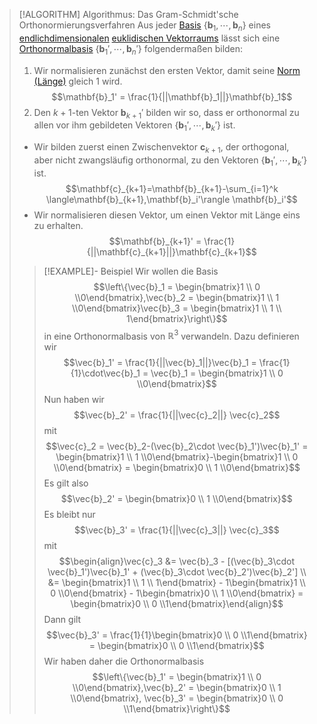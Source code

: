 > [!ALGORITHM] Algorithmus: Das Gram-Schmidt'sche Orthonormierungsverfahren
> Aus jeder [Basis](Basis.md) $\{\mathbf{b}_1,\cdots,\mathbf{b}_n\}$ eines [endlichdimensionalen](Dimension.md) [euklidischen Vektorraums](../Euklidische%20Vektorräume/Abstraktes%20inneres%20Produkt.md) lässt sich eine [Orthonormalbasis](Orthonormalbasis.md) $\{\mathbf{b}_1',\cdots,\mathbf{b}_n'\}$ folgendermaßen bilden:
> 1. Wir normalisieren zunächst den ersten Vektor, damit seine [Norm (Länge)](../Euklidische%20Vektorräume/Norm%20(Länge).md) gleich 1 wird.
> $$\mathbf{b}_1' = \frac{1}{||\mathbf{b}_1||}\mathbf{b}_1$$
> 2. Den $k+1$-ten Vektor $\mathbf{b}_{k+1}'$ bilden wir so, dass er orthonormal zu allen vor ihm gebildeten Vektoren $\{\mathbf{b}_1',\cdots,\mathbf{b}_k'\}$ ist.
> - Wir bilden zuerst einen Zwischenvektor $\mathbf{c}_{k+1}$, der orthogonal, aber nicht zwangsläufig orthonormal, zu den Vektoren $\{\mathbf{b}_1',\cdots,\mathbf{b}_k'\}$ ist.
> $$\mathbf{c}_{k+1}=\mathbf{b}_{k+1}-\sum_{i=1}^k \langle\mathbf{b}_{k+1},\mathbf{b}_i'\rangle \mathbf{b}_i'$$
> - Wir normalisieren diesen Vektor, um einen Vektor mit Länge eins zu erhalten.
> $$\mathbf{b}_{k+1}' = \frac{1}{||\mathbf{c}_{k+1}||}\mathbf{c}_{k+1}$$
> 
> > [!EXAMPLE]- Beispiel
> > Wir wollen die Basis
> > $$\left\{\vec{b}_1 = \begin{bmatrix}1 \\ 0 \\0\end{bmatrix},\vec{b}_2 = \begin{bmatrix}1 \\ 1 \\0\end{bmatrix}\vec{b}_3 = \begin{bmatrix}1 \\ 1 \\ 1\end{bmatrix}\right\}$$
> > in eine Orthonormalbasis von $\mathbb{R}^3$ verwandeln. Dazu definieren wir 
> > $$\vec{b}_1' = \frac{1}{||\vec{b}_1||}\vec{b}_1 = \frac{1}{1}\cdot\vec{b}_1 = \vec{b}_1 = \begin{bmatrix}1 \\ 0 \\0\end{bmatrix}$$
> > Nun haben wir
> > $$\vec{b}_2' = \frac{1}{||\vec{c}_2||} \vec{c}_2$$
> > mit 
> > $$\vec{c}_2 = \vec{b}_2-(\vec{b}_2\cdot \vec{b}_1')\vec{b}_1' = \begin{bmatrix}1 \\ 1 \\0\end{bmatrix}-\begin{bmatrix}1 \\ 0 \\0\end{bmatrix} = \begin{bmatrix}0 \\ 1 \\0\end{bmatrix}$$
> > Es gilt also 
> > $$\vec{b}_2' = \begin{bmatrix}0 \\ 1 \\0\end{bmatrix}$$
> > Es bleibt nur 
> > $$\vec{b}_3' = \frac{1}{||\vec{c}_3||} \vec{c}_3$$
> > mit
> > $$\begin{align}\vec{c}_3 &= \vec{b}_3 - [(\vec{b}_3\cdot \vec{b}_1')\vec{b}_1' + (\vec{b}_3\cdot \vec{b}_2')\vec{b}_2'] \\ &= \begin{bmatrix}1 \\ 1 \\ 1\end{bmatrix} - 1\begin{bmatrix}1 \\ 0 \\0\end{bmatrix} - 1\begin{bmatrix}0 \\ 1 \\0\end{bmatrix} = \begin{bmatrix}0 \\ 0 \\1\end{bmatrix}\end{align}$$
> > Dann gilt
> > $$\vec{b}_3' = \frac{1}{1}\begin{bmatrix}0 \\ 0 \\1\end{bmatrix} = \begin{bmatrix}0 \\ 0 \\1\end{bmatrix}$$
> > Wir haben daher die Orthonormalbasis
> > $$\left\{\vec{b}_1' = \begin{bmatrix}1 \\ 0 \\0\end{bmatrix},\vec{b}_2' = \begin{bmatrix}0 \\ 1 \\0\end{bmatrix}, \vec{b}_3' = \begin{bmatrix}0 \\ 0 \\1\end{bmatrix}\right\}$$